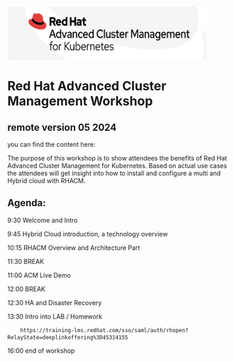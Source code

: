 <img src="https://github.com/RHEPDS/RH-AdvClustMgmt/blob/main/RHACM_logo.png" width="450" height="120">

# Red Hat Advanced Cluster Management Workshop
## remote version 05 2024

you can find the content here:

The purpose of this workshop is to show attendees the benefits of Red Hat Advanced Cluster Management for Kubernetes. Based on actual use cases the attendees will get insight into how to install and configure a multi and Hybrid cloud with RHACM.

## Agenda:

9:30		Welcome and Intro	

9:45		Hybrid Cloud introduction, a technology overview

10:15		RHACM Overview and Architecture Part 

11:30		BREAK		

11:00		ACM Live Demo

12:00		BREAK		

12:30		HA and Disaster Recovery

13:30		Intro into LAB / Homework

  		https://training-lms.redhat.com/sso/saml/auth/rhopen?RelayState=deeplinkoffering%3D45314155
		
16:00		end of workshop



